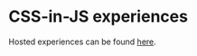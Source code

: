 CSS-in-JS experiences
=====================

Hosted experiences can be found [here](https://css-in-js-experiences.ga/).
